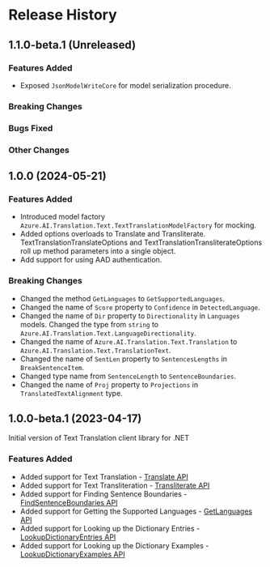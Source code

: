 # Release History

## 1.1.0-beta.1 (Unreleased)

### Features Added

- Exposed `JsonModelWriteCore` for model serialization procedure.

### Breaking Changes

### Bugs Fixed

### Other Changes

## 1.0.0 (2024-05-21)

### Features Added

- Introduced model factory `Azure.AI.Translation.Text.TextTranslationModelFactory` for mocking.
- Added options overloads to Translate and Transliterate. TextTranslationTranslateOptions and TextTranslationTransliterateOptions roll up method parameters into a single object.
- Add support for using AAD authentication.

### Breaking Changes

- Changed the method `GetLanguages` to `GetSupportedLanguages`.
- Changed the name of `Score` property to `Confidence` in `DetectedLanguage`.
- Changed the name of `Dir` property to `Directionality` in `Languages` models. Changed the type from `string` to `Azure.AI.Translation.Text.LanguageDirectionality`.
- Changed the name of `Azure.AI.Translation.Text.Translation` to `Azure.AI.Translation.Text.TranslationText`.
- Changed the name of `SentLen` property to `SentencesLengths` in `BreakSentenceItem`.
- Changed type name from `SentenceLength` to `SentenceBoundaries`.
- Changed the name of `Proj` property to `Projections` in `TranslatedTextAlignment` type.

## 1.0.0-beta.1 (2023-04-17)
Initial version of Text Translation client library for .NET

### Features Added
- Added support for Text Translation - [Translate API](https://learn.microsoft.com/azure/cognitive-services/translator/reference/v3-0-translate)
- Added support for Text Transliteration - [Transliterate API](https://learn.microsoft.com/azure/cognitive-services/translator/reference/v3-0-transliterate)
- Added support for Finding Sentence Boundaries - [FindSentenceBoundaries API](https://learn.microsoft.com/azure/cognitive-services/translator/reference/v3-0-break-sentence)
- Added support for Getting the Supported Languages - [GetLanguages API](https://learn.microsoft.com/azure/cognitive-services/translator/reference/v3-0-languages)
- Added support for Looking up the Dictionary Entries - [LookupDictionaryEntries API](https://learn.microsoft.com/azure/cognitive-services/translator/reference/v3-0-dictionary-lookup)
- Added support for Looking up the Dictionary Examples - [LookupDictionaryExamples API](https://learn.microsoft.com/azure/cognitive-services/translator/reference/v3-0-dictionary-examples)

